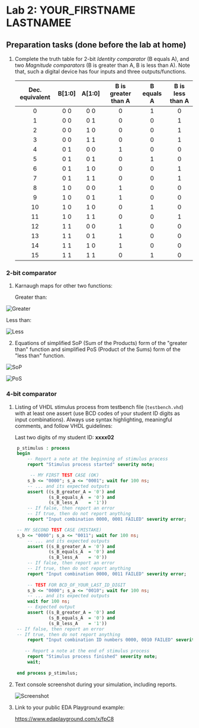 # Lab 2: YOUR_FIRSTNAME LASTNAMEE
<a name="preparation"></a>

## Preparation tasks (done before the lab at home)

1. Complete the truth table for 2-bit *Identity comparator* (B equals A), and two *Magnitude comparators* (B is greater than A, B is less than A). Note that, such a digital device has four inputs and three outputs/functions.

   | **Dec. equivalent** | **B[1:0]** | **A[1:0]** | **B is greater than A** | **B equals A** | **B is less than A** |
   | :-: | :-: | :-: | :-: | :-: | :-: |
   |  0 | 0 0 | 0 0 | 0 | 1 | 0 |
   |  1 | 0 0 | 0 1 | 0 | 0 | 1 |
   |  2 | 0 0 | 1 0 | 0 | 0 | 1 |
   |  3 | 0 0 | 1 1 | 0 | 0 | 1 |
   |  4 | 0 1 | 0 0 | 1 | 0 | 0 |
   |  5 | 0 1 | 0 1 | 0 | 1 | 0 |
   |  6 | 0 1 | 1 0 | 0 | 0 | 1 |
   |  7 | 0 1 | 1 1 | 0 | 0 | 1 |
   |  8 | 1 0 | 0 0 | 1 | 0 | 0 |
   |  9 | 1 0 | 0 1 | 1 | 0 | 0 |
   | 10 | 1 0 | 1 0 | 0 | 1 | 0 |
   | 11 | 1 0 | 1 1 | 0 | 0 | 1 |
   | 12 | 1 1 | 0 0 | 1 | 0 | 0 |
   | 13 | 1 1 | 0 1 | 1 | 0 | 0 |
   | 14 | 1 1 | 1 0 | 1 | 0 | 0 |
   | 15 | 1 1 | 1 1 | 0 | 1 | 0 |

<a name="part1"></a>



### 2-bit comparator

1. Karnaugh maps for other two functions:

   Greater than:

![Greater](https://user-images.githubusercontent.com/99497162/155610446-63b44b3f-d239-4853-92b6-be88490a5e8e.png)

   Less than:
   
![Less](https://user-images.githubusercontent.com/99497162/155607701-bac53a25-0ced-4322-a6b6-fe498fdb56ad.png)
 

2. Equations of simplified SoP (Sum of the Products) form of the "greater than" function and simplified PoS (Product of the Sums) form of the "less than" function.

![SoP](https://user-images.githubusercontent.com/99497162/155607732-04d87883-e3e9-4287-bb3d-fab27188055c.png)


![PoS](https://user-images.githubusercontent.com/99497162/155607753-15401957-0c5a-4cd1-bd3a-ccd061fe6bcf.png)


### 4-bit comparator

1. Listing of VHDL stimulus process from testbench file (`testbench.vhd`) with at least one assert (use BCD codes of your student ID digits as input combinations). Always use syntax highlighting, meaningful comments, and follow VHDL guidelines:

   Last two digits of my student ID: **xxxx02**

```vhdl
    p_stimulus : process
    begin
        -- Report a note at the beginning of stimulus process
        report "Stimulus process started" severity note;

         -- MY FIRST TEST CASE (OK)
        s_b <= "0000"; s_a <= "0001"; wait for 100 ns;
        -- ... and its expected outputs
        assert ((s_B_greater_A = '0') and
                (s_B_equals_A  = '0') and
                (s_B_less_A    = '1'))
        -- If false, then report an error
        -- If true, then do not report anything
        report "Input combination 0000, 0001 FAILED" severity error;

	-- MY SECOND TEST CASE (MISTAKE)
	s_b <= "0000"; s_a <= "0011"; wait for 100 ns;
        -- ... and its expected outputs
        assert ((s_B_greater_A = '0') and
                (s_B_equals_A  = '0') and
                (s_B_less_A    = '0'))
        -- If false, then report an error
        -- If true, then do not report anything
        report "Input combination 0000, 0011 FAILED" severity error;
      
        -- TEST FOR BCD_OF_YOUR_LAST_ID_DIGIT
        s_b <= "0000"; s_a <= "0010"; wait for 100 ns;
        -- ... and its expected outputs
        wait for 100 ns;
        -- Expected output
        assert ((s_B_greater_A = '0') and
                (s_B_equals_A  = '0') and
                (s_B_less_A    = '1'))
	-- If false, then report an error
	-- If true, then do not report anything
        report "Input combination ID numbers 0000, 0010 FAILED" severity error;
       
       -- Report a note at the end of stimulus process
        report "Stimulus process finished" severity note;
        wait;
        
    end process p_stimulus;
```

2. Text console screenshot during your simulation, including reports.

   ![Screenshot](https://user-images.githubusercontent.com/99497162/155611753-e3689b4e-672e-4d3b-bc4c-4f83c824f283.png)

3. Link to your public EDA Playground example: 
   
   https://www.edaplayground.com/x/fpC8
